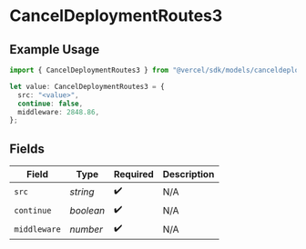 # CancelDeploymentRoutes3

## Example Usage

```typescript
import { CancelDeploymentRoutes3 } from "@vercel/sdk/models/canceldeploymentop.js";

let value: CancelDeploymentRoutes3 = {
  src: "<value>",
  continue: false,
  middleware: 2848.86,
};
```

## Fields

| Field              | Type               | Required           | Description        |
| ------------------ | ------------------ | ------------------ | ------------------ |
| `src`              | *string*           | :heavy_check_mark: | N/A                |
| `continue`         | *boolean*          | :heavy_check_mark: | N/A                |
| `middleware`       | *number*           | :heavy_check_mark: | N/A                |